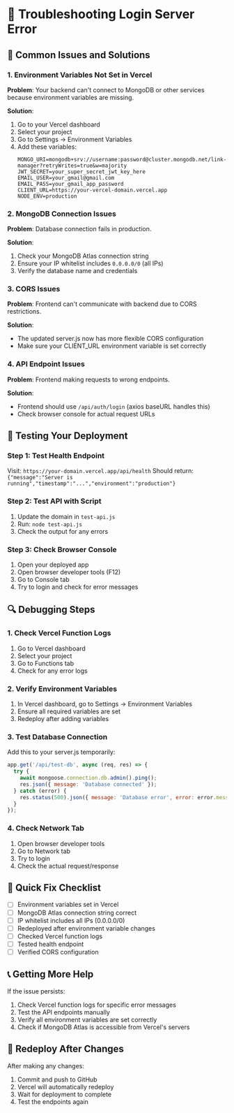 # 🔧 Troubleshooting Login Server Error

## 🚨 Common Issues and Solutions

### 1. Environment Variables Not Set in Vercel

**Problem**: Your backend can't connect to MongoDB or other services because environment variables are missing.

**Solution**:
1. Go to your Vercel dashboard
2. Select your project
3. Go to Settings → Environment Variables
4. Add these variables:
   ```
   MONGO_URI=mongodb+srv://username:password@cluster.mongodb.net/link-manager?retryWrites=true&w=majority
   JWT_SECRET=your_super_secret_jwt_key_here
   EMAIL_USER=your_gmail@gmail.com
   EMAIL_PASS=your_gmail_app_password
   CLIENT_URL=https://your-vercel-domain.vercel.app
   NODE_ENV=production
   ```

### 2. MongoDB Connection Issues

**Problem**: Database connection fails in production.

**Solution**:
1. Check your MongoDB Atlas connection string
2. Ensure your IP whitelist includes `0.0.0.0/0` (all IPs)
3. Verify the database name and credentials

### 3. CORS Issues

**Problem**: Frontend can't communicate with backend due to CORS restrictions.

**Solution**:
- The updated server.js now has more flexible CORS configuration
- Make sure your CLIENT_URL environment variable is set correctly

### 4. API Endpoint Issues

**Problem**: Frontend making requests to wrong endpoints.

**Solution**:
- Frontend should use `/api/auth/login` (axios baseURL handles this)
- Check browser console for actual request URLs

## 🧪 Testing Your Deployment

### Step 1: Test Health Endpoint
Visit: `https://your-domain.vercel.app/api/health`
Should return: `{"message":"Server is running","timestamp":"...","environment":"production"}`

### Step 2: Test API with Script
1. Update the domain in `test-api.js`
2. Run: `node test-api.js`
3. Check the output for any errors

### Step 3: Check Browser Console
1. Open your deployed app
2. Open browser developer tools (F12)
3. Go to Console tab
4. Try to login and check for error messages

## 🔍 Debugging Steps

### 1. Check Vercel Function Logs
1. Go to Vercel dashboard
2. Select your project
3. Go to Functions tab
4. Check for any error logs

### 2. Verify Environment Variables
1. In Vercel dashboard, go to Settings → Environment Variables
2. Ensure all required variables are set
3. Redeploy after adding variables

### 3. Test Database Connection
Add this to your server.js temporarily:
```javascript
app.get('/api/test-db', async (req, res) => {
  try {
    await mongoose.connection.db.admin().ping();
    res.json({ message: 'Database connected' });
  } catch (error) {
    res.status(500).json({ message: 'Database error', error: error.message });
  }
});
```

### 4. Check Network Tab
1. Open browser developer tools
2. Go to Network tab
3. Try to login
4. Check the actual request/response

## 🚀 Quick Fix Checklist

- [ ] Environment variables set in Vercel
- [ ] MongoDB Atlas connection string correct
- [ ] IP whitelist includes all IPs (0.0.0.0/0)
- [ ] Redeployed after environment variable changes
- [ ] Checked Vercel function logs
- [ ] Tested health endpoint
- [ ] Verified CORS configuration

## 📞 Getting More Help

If the issue persists:
1. Check Vercel function logs for specific error messages
2. Test the API endpoints manually
3. Verify all environment variables are set correctly
4. Check if MongoDB Atlas is accessible from Vercel's servers

## 🔄 Redeploy After Changes

After making any changes:
1. Commit and push to GitHub
2. Vercel will automatically redeploy
3. Wait for deployment to complete
4. Test the endpoints again 